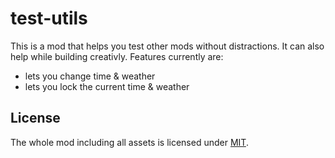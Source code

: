 # test-utils

This is a mod that helps you test other mods without distractions. It can also help while building creativly.
Features currently are:

* lets you change time & weather
* lets you lock the current time & weather


## License

The whole mod including all assets is licensed under [MIT](LICENSE).
